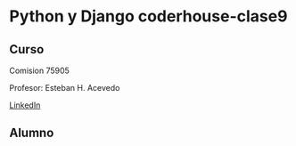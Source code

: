 # Python y Django coderhouse-clase9

## Curso
Comision 75905

Profesor: Esteban H. Acevedo

[LinkedIn](linkedin.com/in/esteban-acevedo-aberastain)

## Alumno